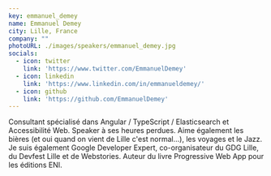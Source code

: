 ```yaml
---
key: emmanuel_demey
name: Emmanuel Demey
city: Lille, France
company: "" 
photoURL: ./images/speakers/emmanuel_demey.jpg
socials:
  - icon: twitter
    link: 'https://www.twitter.com/EmmanuelDemey'
  - icon: linkedin
    link: 'https://www.linkedin.com/in/emmanueldemey/'
  - icon: github
    link: 'https://github.com/EmmanuelDemey'
---
```

Consultant spécialisé dans Angular / TypeScript / Elasticsearch et Accessibilité Web. Speaker à ses heures perdues. Aime également les bières (et oui quand on vient de Lille c'est normal...), les voyages et le Jazz. Je suis également Google Developer Expert, co-organisateur du GDG Lille, du Devfest Lille et de Webstories. Auteur du livre Progressive Web App pour les éditions ENI.